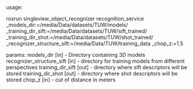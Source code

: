 usage:

rosrun singleview_object_recognizer recognition_service  _models_dir:=/media/Data/datasets/TUW/models/ _training_dir_sift:=/media/Data/datasets/TUW/sift_trained/ _training_dir_shot:=/media/Data/datasets/TUW/shot_trained/ _recognizer_structure_sift:=/media/Data/TUW/training_data _chop_z:=1.5


params:
	models_dir [in] - Directory containing 3D models
	recognizer_structure_sift [in] - directory for training models from different perspectives
	training_dir_sift [out] - directory where sift descriptors will be stored
	training_dir_shot [out] - directory where shot descriptors will be stored
	chop_z [in] - cut of distance in meters

